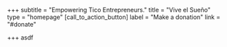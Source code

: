 +++
subtitle = "Empowering Tico Entrepreneurs."
title = "Vive el Sueño"
type = "homepage"
[call_to_action_button]
label = "Make a donation"
link = "#donate"

+++
asdf
